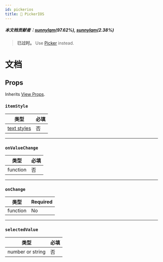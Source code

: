 ```yaml
---
id: pickerios
title: 🚧 PickerIOS
---
```


##### 本文档贡献者：[sunnylqm](https://github.com/search?q=sunnylqm&type=Users)(97.62%), [sunnylqm](https://github.com/search?q=sunnylqm&type=Users)(2.38%)

> **已过时。** Use [Picker](picker.md) instead.

# 文档

## Props

Inherits [View Props](view.md#props).

### `itemStyle`

| 类型                               | 必填 |
| ---------------------------------- | ---- |
| [text styles](text-style-props.md) | 否   |

---

### `onValueChange`

| 类型     | 必填 |
| -------- | ---- |
| function | 否   |

---

### `onChange`

| 类型     | Required |
| -------- | -------- |
| function | No       |

---

### `selectedValue`

| 类型             | 必填 |
| ---------------- | ---- |
| number or string | 否   |
